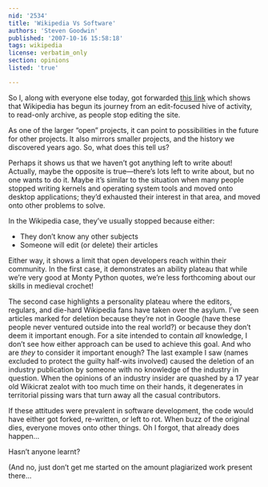 ```yaml
---
nid: '2534'
title: 'Wikipedia Vs Software'
authors: 'Steven Goodwin'
published: '2007-10-16 15:58:18'
tags: wikipedia
license: verbatim_only
section: opinions
listed: 'true'

---
```

So I, along with everyone else today, got forwarded  [this link](http://en.wikipedia.org/wiki/User:Dragons_flight/Log_analysis) which shows that Wikipedia has begun its journey from an edit-focused hive of activity, to read-only archive, as people stop editing the site.

As one of the larger “open” projects, it can point to possibilities in the future for other projects. It also mirrors smaller projects, and the history we discovered years ago. So, what does this tell us?


<!--break-->


Perhaps it shows us that we haven’t got anything left to write about! Actually, maybe the opposite is true—there’s lots left to write about, but no one wants to do it. Maybe it’s similar to the situation when many people stopped writing kernels and operating system tools and moved onto desktop applications; they’d exhausted their interest in that area, and moved onto other problems to solve.

In the Wikipedia case, they’ve usually stopped because either:


* They don’t know any other subjects
* Someone will edit (or delete) their articles

Either way, it shows a limit that open developers reach within their community. In the first case, it demonstrates an ability plateau that while we’re very good at Monty Python quotes, we’re less forthcoming about our skills in medieval crochet!

The second case highlights a personality plateau where the editors, regulars, and die-hard Wikipedia fans have taken over the asylum. I’ve seen articles marked for deletion because they’re not in Google (have these people never ventured outside into the real world?) or because they don’t deem it important enough.  For a site intended to contain _all_ knowledge, I don’t see how either approach can be used to achieve this goal. And who are _they_ to consider it important enough? The last example I saw (names excluded to protect the guilty half-wits involved) caused the deletion of an industry publication by someone with no knowledge of the industry in question. When the opinions of an industry insider are quashed by a 17 year old Wikicrat zealot with too much time on their hands, it degenerates in territorial pissing wars that turn away all the casual contributors.

If these attitudes were prevalent in software development, the code would have either got forked, re-written, or left to rot. When buzz of the original dies, everyone moves onto other things. Oh I forgot, that already does happen...

Hasn’t anyone learnt?

(And no, just don’t get me started on the amount plagiarized work present there...

